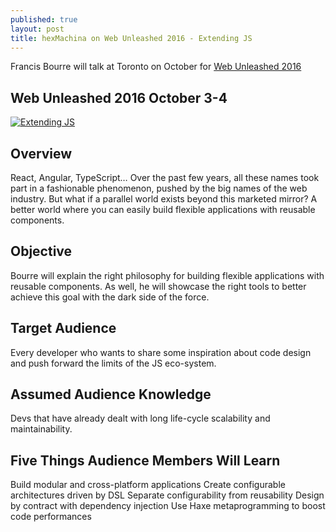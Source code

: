 ```yaml
---
published: true
layout: post
title: hexMachina on Web Unleashed 2016 - Extending JS
---
```

Francis Bourre will talk at Toronto on October for <a href="http://fitc.ca/presentation/extending-js/" target="_blank">Web Unleashed 2016</a>

## Web Unleashed 2016 October 3-4
<a href="http://fitc.ca/speaker/francis-bourre/?event=19611" target="_blank">![Extending JS]({{site.baseurl}}/images/francis_bourre_wu2016.jpg)</a>

## Overview

React, Angular, TypeScript… Over the past few years, all these names took part in a fashionable phenomenon, pushed by the big names of the web industry.  But what if a parallel world exists beyond this marketed mirror? A better world where you can easily build flexible applications with reusable components.

## Objective

Bourre will explain the right philosophy for building flexible applications with reusable components. As well, he will showcase the right tools to better achieve this goal with the dark side of the force.

## Target Audience

Every developer who wants to share some inspiration about code design and push forward the limits of the JS eco-system.

## Assumed Audience Knowledge

Devs that have already dealt with long life-cycle scalability and maintainability.

## Five Things Audience Members Will Learn

Build modular and cross-platform applications
Create configurable architectures driven by DSL
Separate configurability from reusability
Design by contract with dependency injection
Use Haxe metaprogramming to boost code performances
